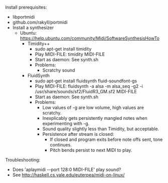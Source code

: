 Install prerequisites:
- libportmidi
- github.com/rakyll/portmidi
- Install a synthesizer
  - Ubuntu: https://help.ubuntu.com/community/Midi/SoftwareSynthesisHowTo
    - Timidity++
      - sudo apt-get install timidity
      - Play MIDI-FILE: timidity MIDI-FILE
      - Start as daemon: See synth.sh
      - Problems:
        - Scratchy sound
    - FluidSynth
      - sudo apt-get install fluidsynth fluid-soundfont-gs
      - Play MIDI-FILE: fluidsynth -a alsa -m alsa_seq -g2 -i /usr/share/sounds/sf2/FluidR3_GM.sf2 MIDI-FILE
      - Start as daemon: See synth.sh
      - Problems:
        - Low values of -g are low volume, high values are scratchy.
        - Inexplicably gets persistently mangled notes when experimenting with -g.
        - Sound quality slightly less than Timidity, but acceptable.
        - Persistence after stream is closed:
          - If closed and program exits before note offs sent, tone continues.
          - Pitch bends persist to next MIDI to play.

Troubleshooting:
- Does 'aplaymidi --port 128:0 MIDI-FILE' play sound?
- See http://haskell.cs.yale.edu/euterpea/midi-on-linux/

